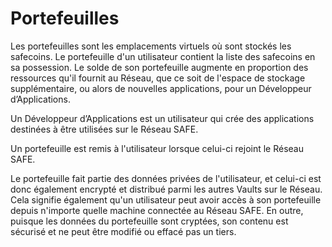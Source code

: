 # Portefeuilles

Les portefeuilles sont les emplacements virtuels où sont stockés les safecoins. Le portefeuille d'un utilisateur contient la liste des safecoins en sa possession. Le solde de son portefeuille augmente en proportion des ressources qu'il fournit au Réseau, que ce soit de l'espace de stockage supplémentaire, ou alors de nouvelles applications, pour un Développeur d’Applications.

Un Développeur d’Applications est un utilisateur qui crée des applications destinées à être utilisées sur le Réseau SAFE.

Un portefeuille est remis à l'utilisateur lorsque celui-ci rejoint le Réseau SAFE.

Le portefeuille fait partie des données privées de l'utilisateur, et celui-ci est donc également encrypté et distribué parmi les autres Vaults sur le Réseau. Cela signifie également qu'un utilisateur peut avoir accès à son portefeuille depuis n'importe quelle machine connectée au Réseau SAFE. En outre, puisque les données du portefeuille sont cryptées, son contenu est sécurisé et ne peut être modifié ou effacé pas un tiers.

